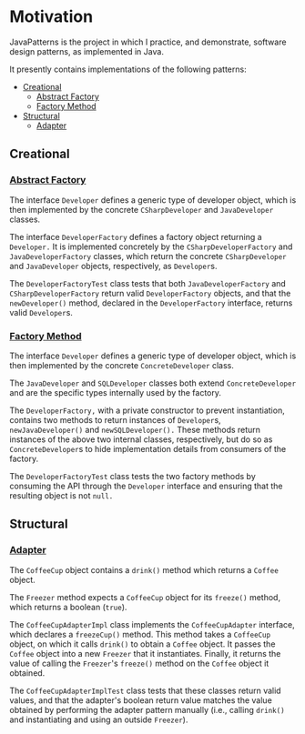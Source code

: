 Motivation
==========

JavaPatterns is the project in which I practice, and demonstrate, software design patterns, as implemented in Java.

It presently contains implementations of the following patterns:

* [Creational](#creational)
    * [Abstract Factory](#abstractfactory)
    * [Factory Method](#factorymethod)
* [Structural](#structural)
    * [Adapter](#adapter)

<a name="creational"></a>
Creational
----------

<a name="abstractfactory"></a>
### [Abstract Factory](https://en.wikipedia.org/wiki/Abstract_factory_pattern)

The interface `Developer` defines a generic type of developer object, which is then implemented by the concrete
`CSharpDeveloper` and `JavaDeveloper` classes.

The interface `DeveloperFactory` defines a factory object returning a `Developer.` It is implemented concretely
by the `CSharpDeveloperFactory` and `JavaDeveloperFactory` classes, which return the concrete `CSharpDeveloper`
and `JavaDeveloper` objects, respectively, as `Developer`s.

The `DeveloperFactoryTest` class tests that both `JavaDeveloperFactory` and `CSharpDeveloperFactory` return valid
`DeveloperFactory` objects, and that the `newDeveloper()` method, declared in the `DeveloperFactory` interface,
returns valid `Developer`s.

<a name="factorymethod"></a>
### [Factory Method](https://en.wikipedia.org/wiki/Factory_method_pattern)

The interface `Developer` defines a generic type of developer object, which is then implemented by the concrete
`ConcreteDeveloper` class.

The `JavaDeveloper` and `SQLDeveloper` classes both extend `ConcreteDeveloper` and are the specific types internally
used by the factory.

The `DeveloperFactory,` with a private constructor to prevent instantiation, contains two methods to return instances
of `Developer`s, `newJavaDeveloper()` and `newSQLDeveloper().` These methods return instances of the above two internal
classes, respectively, but do so as `ConcreteDeveloper`s to hide implementation details from consumers of the factory.

The `DeveloperFactoryTest` class tests the two factory methods by consuming the API through the `Developer` interface
and ensuring that the resulting object is not `null.`

<a name="structural"></a>
Structural
----------

<a name="adapter"></a>
### [Adapter](https://en.wikipedia.org/wiki/Adapter_pattern)

The `CoffeeCup` object contains a `drink()` method which returns a `Coffee` object.

The `Freezer` method expects a `CoffeeCup` object for its `freeze()` method, which returns a boolean (`true`).

The `CoffeeCupAdapterImpl` class implements the `CoffeeCupAdapter` interface, which declares a `freezeCup()` method.
This method takes a `CoffeeCup` object, on which it calls `drink()` to obtain a `Coffee` object. It passes the
`Coffee` object into a new `Freezer` that it instantiates. Finally, it returns the value of calling the `Freezer`'s
`freeze()` method on the `Coffee` object it obtained.

The `CoffeeCupAdapterImplTest` class tests that these classes return valid values, and that the adapter's boolean
return value matches the value obtained by performing the adapter pattern manually (i.e., calling `drink()` and
instantiating and using an outside `Freezer`).

